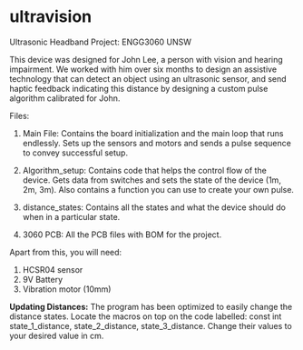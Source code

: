 # ultravision
Ultrasonic Headband Project: ENGG3060 UNSW

This device was designed for John Lee, a person with vision and hearing impairment. We worked with him over six months to design an assistive technology that can detect an object using an ultrasonic sensor, and send haptic feedback indicating this distance by designing a custom pulse algorithm calibrated for John.

Files:

1. Main File: 
Contains the board initialization and the main loop that runs endlessly. Sets up the sensors and motors and sends a pulse sequence to convey successful setup. 

2. Algorithm_setup: 
Contains code that helps the control flow of the device. Gets data from switches and sets the state of the device (1m, 2m, 3m). Also contains a function you can use to create your own pulse. 

3. distance_states: 
Contains all the states and what the device should do when in a particular state.

4. 3060 PCB: All the PCB files with BOM for the project.

Apart from this, you will need: 
1. HCSR04 sensor
2. 9V Battery
3. Vibration motor (10mm)

**Updating Distances:** The program has been optimized to easily change the distance states. Locate the macros on top on the code labelled:
const int state_1_distance, state_2_distance, state_3_distance. Change their values to your desired value in cm. 
